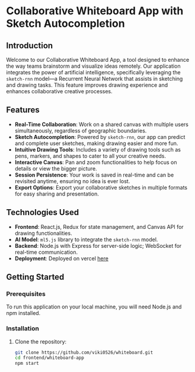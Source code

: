 # Collaborative Whiteboard App with Sketch Autocompletion

## Introduction
Welcome to our Collaborative Whiteboard App, a tool designed to enhance the way teams brainstorm and visualize ideas remotely. Our application integrates the power of artificial intelligence, specifically leveraging the `sketch-rnn` model—a Recurrent Neural Network that assists in sketching and drawing tasks. This feature improves drawing experience and enhances collaborative creative processes.

## Features
- **Real-Time Collaboration**: Work on a shared canvas with multiple users simultaneously, regardless of geographic boundaries.
- **Sketch Autocompletion**: Powered by `sketch-rnn`, our app can predict and complete user sketches, making drawing easier and more fun.
- **Intuitive Drawing Tools**: Includes a variety of drawing tools such as pens, markers, and shapes to cater to all your creative needs.
- **Interactive Canvas**: Pan and zoom functionalities to help focus on details or view the bigger picture.
- **Session Persistence**: Your work is saved in real-time and can be revisited anytime, ensuring no idea is ever lost.
- **Export Options**: Export your collaborative sketches in multiple formats for easy sharing and presentation.

## Technologies Used
- **Frontend**: React.js, Redux for state management, and Canvas API for drawing functionalities.
- **AI Model**: `ml5.js` library to integrate the `sketch-rnn` model.
- **Backend**: Node.js with Express for server-side logic; WebSocket for real-time communication.
- **Deployment**: Deployed on vercel [here](https://whiteboard-pink.vercel.app/)

## Getting Started

### Prerequisites
To run this application on your local machine, you will need Node.js and npm installed.

### Installation

1. Clone the repository:
   ```bash
   git clone https://github.com/viki0526/whiteboard.git
   cd frontend/whiteboard-app
   npm start
